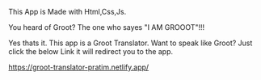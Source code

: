 This App is Made with Html,Css,Js.

You heard of Groot? The one who sayes "I AM GROOOT"!!!

Yes thats it. 
This app is a Groot Translator.
Want to speak like Groot? Just click the below Link
it will redirect you to the app.

https://groot-translator-pratim.netlify.app/
